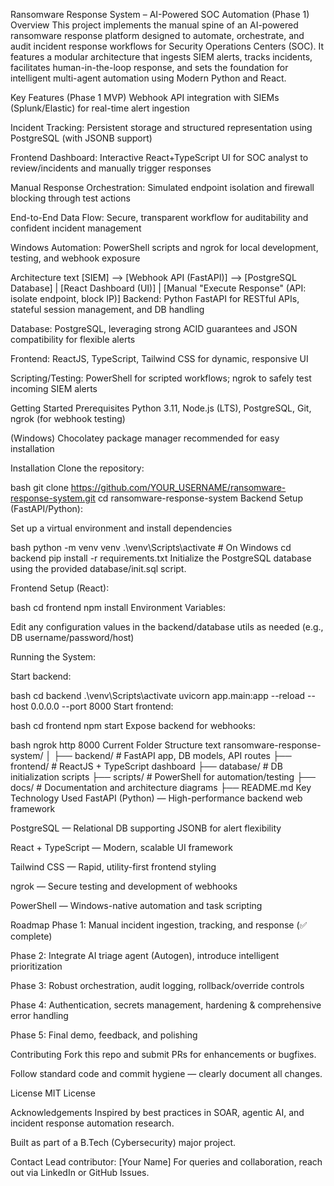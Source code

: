 Ransomware Response System – AI-Powered SOC Automation (Phase 1)
Overview
This project implements the manual spine of an AI-powered ransomware response platform designed to automate, orchestrate, and audit incident response workflows for Security Operations Centers (SOC).
It features a modular architecture that ingests SIEM alerts, tracks incidents, facilitates human-in-the-loop response, and sets the foundation for intelligent multi-agent automation using Modern Python and React.

Key Features (Phase 1 MVP)
Webhook API integration with SIEMs (Splunk/Elastic) for real-time alert ingestion

Incident Tracking: Persistent storage and structured representation using PostgreSQL (with JSONB support)

Frontend Dashboard: Interactive React+TypeScript UI for SOC analyst to review/incidents and manually trigger responses

Manual Response Orchestration: Simulated endpoint isolation and firewall blocking through test actions

End-to-End Data Flow: Secure, transparent workflow for auditability and confident incident management

Windows Automation: PowerShell scripts and ngrok for local development, testing, and webhook exposure

Architecture
text
[SIEM] --> [Webhook API (FastAPI)] --> [PostgreSQL Database]
                                        |
                             [React Dashboard (UI)]
                                        |
             [Manual "Execute Response" (API: isolate endpoint, block IP)]
Backend: Python FastAPI for RESTful APIs, stateful session management, and DB handling

Database: PostgreSQL, leveraging strong ACID guarantees and JSON compatibility for flexible alerts

Frontend: ReactJS, TypeScript, Tailwind CSS for dynamic, responsive UI

Scripting/Testing: PowerShell for scripted workflows; ngrok to safely test incoming SIEM alerts

Getting Started
Prerequisites
Python 3.11, Node.js (LTS), PostgreSQL, Git, ngrok (for webhook testing)

(Windows) Chocolatey package manager recommended for easy installation

Installation
Clone the repository:

bash
git clone https://github.com/YOUR_USERNAME/ransomware-response-system.git
cd ransomware-response-system
Backend Setup (FastAPI/Python):

Set up a virtual environment and install dependencies

bash
python -m venv venv
.\venv\Scripts\activate  # On Windows
cd backend
pip install -r requirements.txt
Initialize the PostgreSQL database using the provided database/init.sql script.

Frontend Setup (React):

bash
cd frontend
npm install
Environment Variables:

Edit any configuration values in the backend/database utils as needed (e.g., DB username/password/host)

Running the System:

Start backend:

bash
cd backend
.\venv\Scripts\activate
uvicorn app.main:app --reload --host 0.0.0.0 --port 8000
Start frontend:

bash
cd frontend
npm start
Expose backend for webhooks:

bash
ngrok http 8000
Current Folder Structure
text
ransomware-response-system/
│
├── backend/             # FastAPI app, DB models, API routes
├── frontend/            # ReactJS + TypeScript dashboard
├── database/            # DB initialization scripts
├── scripts/             # PowerShell for automation/testing
├── docs/                # Documentation and architecture diagrams
├── README.md
Key Technology Used
FastAPI (Python) — High-performance backend web framework

PostgreSQL — Relational DB supporting JSONB for alert flexibility

React + TypeScript — Modern, scalable UI framework

Tailwind CSS — Rapid, utility-first frontend styling

ngrok — Secure testing and development of webhooks

PowerShell — Windows-native automation and task scripting

Roadmap
Phase 1: Manual incident ingestion, tracking, and response (✅ complete)

Phase 2: Integrate AI triage agent (Autogen), introduce intelligent prioritization

Phase 3: Robust orchestration, audit logging, rollback/override controls

Phase 4: Authentication, secrets management, hardening & comprehensive error handling

Phase 5: Final demo, feedback, and polishing

Contributing
Fork this repo and submit PRs for enhancements or bugfixes.

Follow standard code and commit hygiene — clearly document all changes.

License
MIT License

Acknowledgements
Inspired by best practices in SOAR, agentic AI, and incident response automation research.

Built as part of a B.Tech (Cybersecurity) major project.

Contact
Lead contributor: [Your Name]
For queries and collaboration, reach out via LinkedIn or GitHub Issues.

